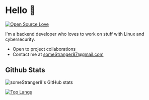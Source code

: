 
# Hello 👋
[![Open Source Love](https://img.shields.io/badge/Open%20Source-%E2%9D%A4-red.svg)](https://en.wikipedia.org/wiki/Open_source)

I'm a backend developer who loves to work on stuff with Linux and cybersecurity.

- Open to project collaborations
- Contact me at someStranger87@gmail.com

## Github Stats 

![someStranger8's GitHub stats](https://github-readme-stats.vercel.app/api?username=someStranger8&theme=dark&show=reviews,discussions_started,discussions_answered,prs_merged,prs_merged_percentage)

[![Top Langs](https://github-readme-stats.vercel.app/api/top-langs/?username=someStranger8&layout=donut&theme=dark)](https://github.com/anuraghazra/github-readme-stats)
